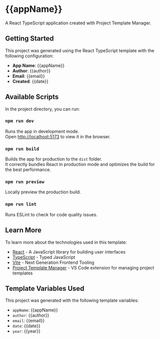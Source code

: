 # {{appName}}

A React TypeScript application created with Project Template Manager.

## Getting Started

This project was generated using the React TypeScript template with the following configuration:

- **App Name**: {{appName}}
- **Author**: {{author}}
- **Email**: {{email}}
- **Created**: {{date}}

## Available Scripts

In the project directory, you can run:

### `npm run dev`

Runs the app in development mode.\
Open [http://localhost:5173](http://localhost:5173) to view it in the browser.

### `npm run build`

Builds the app for production to the `dist` folder.\
It correctly bundles React in production mode and optimizes the build for the best performance.

### `npm run preview`

Locally preview the production build.

### `npm run lint`

Runs ESLint to check for code quality issues.

## Learn More

To learn more about the technologies used in this template:

- [React](https://reactjs.org/) - A JavaScript library for building user interfaces
- [TypeScript](https://www.typescriptlang.org/) - Typed JavaScript
- [Vite](https://vitejs.dev/) - Next Generation Frontend Tooling
- [Project Template Manager](https://github.com/your-repo/project-template-manager) - VS Code extension for managing project templates

## Template Variables Used

This project was generated with the following template variables:

- `appName`: {{appName}}
- `author`: {{author}}
- `email`: {{email}}
- `date`: {{date}}
- `year`: {{year}} 